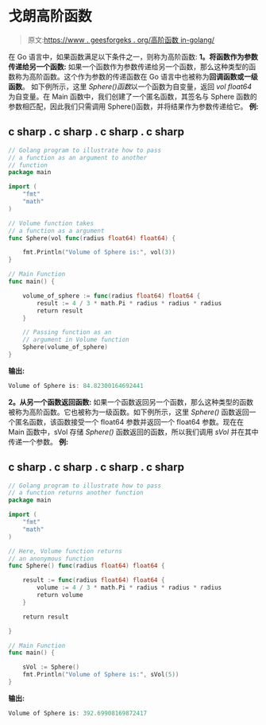 # 戈朗高阶函数

> 原文:[https://www . geesforgeks . org/高阶函数 in-golang/](https://www.geeksforgeeks.org/higher-order-function-in-golang/)

在 Go 语言中，如果函数满足以下条件之一，则称为高阶函数:
**1。将函数作为参数传递给另一个函数:**
如果一个函数作为参数传递给另一个函数，那么这种类型的函数称为高阶函数。这个作为参数的传递函数在 Go 语言中也被称为**回调函数或一级函数**。
如下例所示，这里 *Sphere()函数*以一个函数为自变量，返回 *vol float64* 为自变量。在 Main 函数中，我们创建了一个匿名函数，其签名与 Sphere 函数的参数相匹配，因此我们只需调用 Sphere()函数，并将结果作为参数传递给它。
**例:**

## c sharp . c sharp . c sharp . c sharp

```go
// Golang program to illustrate how to pass
// a function as an argument to another
// function
package main

import (
    "fmt"
    "math"
)

// Volume function takes
// a function as a argument
func Sphere(vol func(radius float64) float64) {

    fmt.Println("Volume of Sphere is:", vol(3))
}

// Main Function
func main() {

    volume_of_sphere := func(radius float64) float64 {
        result := 4 / 3 * math.Pi * radius * radius * radius
        return result
    }

    // Passing function as an
    // argument in Volume function
    Sphere(volume_of_sphere)
}
```

**输出:**

```go
Volume of Sphere is: 84.82300164692441
```

**2。从另一个函数返回函数:**
如果一个函数返回另一个函数，那么这种类型的函数被称为高阶函数。它也被称为一级函数。如下例所示，这里 *Sphere()* 函数返回一个匿名函数，该函数接受一个 float64 参数并返回一个 float64 参数。现在在 Main 函数中，sVol 存储 *Sphere()* 函数返回的函数，所以我们调用 *sVol* 并在其中传递一个参数。
**例:**

## c sharp . c sharp . c sharp . c sharp

```go
// Golang program to illustrate how to pass
// a function returns another function
package main

import (
    "fmt"
    "math"
)

// Here, Volume function returns
// an anonymous function
func Sphere() func(radius float64) float64 {

    result := func(radius float64) float64 {
        volume := 4 / 3 * math.Pi * radius * radius * radius
        return volume
    }

    return result

}

// Main Function
func main() {

    sVol := Sphere()
    fmt.Println("Volume of Sphere is:", sVol(5))
}
```

**输出:**

```go
Volume of Sphere is: 392.69908169872417
```